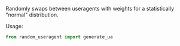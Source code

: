 Randomly swaps between useragents with weights for a statistically "normal" distribution.

Usage:
```python
from random_useragent import generate_ua

```

